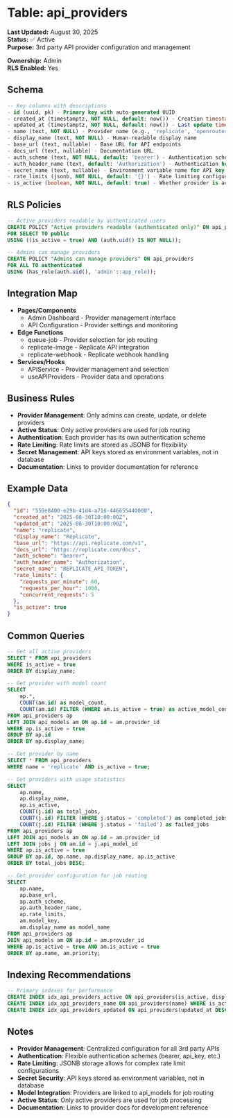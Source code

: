 # Table: api_providers

**Last Updated:** August 30, 2025  
**Status:** ✅ Active  
**Purpose:** 3rd party API provider configuration and management

**Ownership:** Admin  
**RLS Enabled:** Yes

## **Schema**
```sql
-- Key columns with descriptions
- id (uuid, pk) - Primary key with auto-generated UUID
- created_at (timestamptz, NOT NULL, default: now()) - Creation timestamp
- updated_at (timestamptz, NOT NULL, default: now()) - Last update timestamp
- name (text, NOT NULL) - Provider name (e.g., 'replicate', 'openrouter')
- display_name (text, NOT NULL) - Human-readable display name
- base_url (text, nullable) - Base URL for API endpoints
- docs_url (text, nullable) - Documentation URL
- auth_scheme (text, NOT NULL, default: 'bearer') - Authentication scheme
- auth_header_name (text, default: 'Authorization') - Authentication header name
- secret_name (text, nullable) - Environment variable name for API key
- rate_limits (jsonb, NOT NULL, default: '{}') - Rate limiting configuration
- is_active (boolean, NOT NULL, default: true) - Whether provider is active
```

## **RLS Policies**
```sql
-- Active providers readable by authenticated users
CREATE POLICY "Active providers readable (authenticated only)" ON api_providers
FOR SELECT TO public
USING ((is_active = true) AND (auth.uid() IS NOT NULL));

-- Admins can manage providers
CREATE POLICY "Admins can manage providers" ON api_providers
FOR ALL TO authenticated
USING (has_role(auth.uid(), 'admin'::app_role));
```

## **Integration Map**
- **Pages/Components**
  - Admin Dashboard - Provider management interface
  - API Configuration - Provider settings and monitoring
- **Edge Functions**
  - queue-job - Provider selection for job routing
  - replicate-image - Replicate API integration
  - replicate-webhook - Replicate webhook handling
- **Services/Hooks**
  - APIService - Provider management and selection
  - useAPIProviders - Provider data and operations

## **Business Rules**
- **Provider Management**: Only admins can create, update, or delete providers
- **Active Status**: Only active providers are used for job routing
- **Authentication**: Each provider has its own authentication scheme
- **Rate Limiting**: Rate limits are stored as JSONB for flexibility
- **Secret Management**: API keys stored as environment variables, not in database
- **Documentation**: Links to provider documentation for reference

## **Example Data**
```json
{
  "id": "550e8400-e29b-41d4-a716-446655440000",
  "created_at": "2025-08-30T10:00:00Z",
  "updated_at": "2025-08-30T10:00:00Z",
  "name": "replicate",
  "display_name": "Replicate",
  "base_url": "https://api.replicate.com/v1",
  "docs_url": "https://replicate.com/docs",
  "auth_scheme": "bearer",
  "auth_header_name": "Authorization",
  "secret_name": "REPLICATE_API_TOKEN",
  "rate_limits": {
    "requests_per_minute": 60,
    "requests_per_hour": 1000,
    "concurrent_requests": 5
  },
  "is_active": true
}
```

## **Common Queries**
```sql
-- Get all active providers
SELECT * FROM api_providers
WHERE is_active = true
ORDER BY display_name;

-- Get provider with model count
SELECT 
    ap.*,
    COUNT(am.id) as model_count,
    COUNT(am.id) FILTER (WHERE am.is_active = true) as active_model_count
FROM api_providers ap
LEFT JOIN api_models am ON ap.id = am.provider_id
WHERE ap.is_active = true
GROUP BY ap.id
ORDER BY ap.display_name;

-- Get provider by name
SELECT * FROM api_providers
WHERE name = 'replicate' AND is_active = true;

-- Get providers with usage statistics
SELECT 
    ap.name,
    ap.display_name,
    ap.is_active,
    COUNT(j.id) as total_jobs,
    COUNT(j.id) FILTER (WHERE j.status = 'completed') as completed_jobs,
    COUNT(j.id) FILTER (WHERE j.status = 'failed') as failed_jobs
FROM api_providers ap
LEFT JOIN api_models am ON ap.id = am.provider_id
LEFT JOIN jobs j ON am.id = j.api_model_id
WHERE ap.is_active = true
GROUP BY ap.id, ap.name, ap.display_name, ap.is_active
ORDER BY total_jobs DESC;

-- Get provider configuration for job routing
SELECT 
    ap.name,
    ap.base_url,
    ap.auth_scheme,
    ap.auth_header_name,
    ap.rate_limits,
    am.model_key,
    am.display_name as model_name
FROM api_providers ap
JOIN api_models am ON ap.id = am.provider_id
WHERE ap.is_active = true AND am.is_active = true
ORDER BY ap.name, am.priority;
```

## **Indexing Recommendations**
```sql
-- Primary indexes for performance
CREATE INDEX idx_api_providers_active ON api_providers(is_active, display_name);
CREATE INDEX idx_api_providers_name ON api_providers(name) WHERE is_active = true;
CREATE INDEX idx_api_providers_updated ON api_providers(updated_at DESC);
```

## **Notes**
- **Provider Management**: Centralized configuration for all 3rd party APIs
- **Authentication**: Flexible authentication schemes (bearer, api_key, etc.)
- **Rate Limiting**: JSONB storage allows for complex rate limit configurations
- **Secret Security**: API keys stored as environment variables, not in database
- **Model Integration**: Providers are linked to api_models for job routing
- **Active Status**: Only active providers are used for job processing
- **Documentation**: Links to provider docs for development reference
